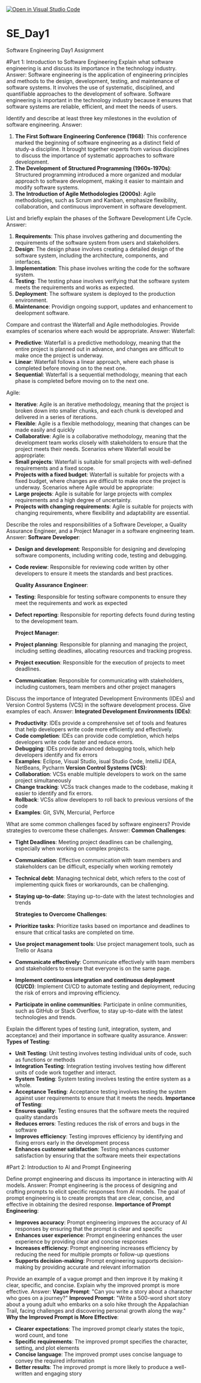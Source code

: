 [![Open in Visual Studio Code](https://classroom.github.com/assets/open-in-vscode-2e0aaae1b6195c2367325f4f02e2d04e9abb55f0b24a779b69b11b9e10269abc.svg)](https://classroom.github.com/online_ide?assignment_repo_id=16948261&assignment_repo_type=AssignmentRepo)

# SE_Day1

Software Engineering Day1 Assignment

#Part 1: Introduction to Software Engineering
Explain what software engineering is and discuss its importance in the technology industry.
Answer:
Software engineering is the application of engineering principles and methods to the design, development, testing, and maintenance of software systems. It involves the use of systematic, disciplined, and quantifiable approaches to the development of software. Software engineering is important in the technology industry because it ensures that software systems are reliable,
efficient, and meet the needs of users.

Identify and describe at least three key milestones in the evolution of software engineering.
Answer:

1.  **The First Software Engineering Conference (1968)**: This conference marked the beginning of software engineering as a distinct field of study-a discipline. It brought together experts from various disciplines to discuss the importance of systematic approaches to software development.
2.  **The Development of Structured Programming (1960s-1970s)**:
    Structured programming introduced a more organized and modular approach to software development, making it easier to maintain and modify software systems.
3.  **The Introduction of Agile Methodologies (2000s)**: Agile methodologies, such
    as Scrum and Kanban, emphasize flexibility, collaboration, and continuous improvement in software development.

List and briefly explain the phases of the Software Development Life Cycle.
Answer:

1.  **Requirements**: This phase involves gathering and documenting the requirements of the software system from users and stakeholders.
2.  **Design**: The design phase involves creating a detailed design of the software system, including the architecture, components, and interfaces.
3.  **Implementation**: This phase involves writing the code for the software system.
4.  **Testing**: The testing phase involves verifying that the software system meets the requirements and works
    as expected.
5.  **Deployment**: The software system is deployed to the production environment.
6.  **Maintenance**: Providign ongoing support, updates and enhancement to deelopment software.

Compare and contrast the Waterfall and Agile methodologies. Provide examples of scenarios where each would be appropriate.
Answer:
Waterfall:

- **Predictive**: Waterfall is a predictive methodology, meaning that the entire project is planned out in advance, and changes are difficult to make once the project is underway.
- **Linear**: Waterfall follows a linear approach, where each phase is completed before moving on to the next one.
- **Sequential**: Waterfall is a sequential methodology, meaning that each phase is completed before moving on to the next one.

Agile:

- **Iterative**: Agile is an iterative methodology, meaning that the project is broken down into smaller chunks, and each chunk is developed and delivered in a series of iterations.
- **Flexible**: Agile is a flexible methodology, meaning that changes can be made easily and quickly
- **Collaborative**: Agile is a collaborative methodology, meaning that the development team works closely with stakeholders to ensure that the project meets their needs. Scenarios where Waterfall would be appropriate:
- **Small projects**: Waterfall is suitable for small projects with well-defined requirements and a fixed scope.
- **Projects with a fixed budget**: Waterfall is suitable for projects with a fixed budget,
  where changes are difficult to make once the project is underway.
  Scenarios where Agile would be appropriate:
- **Large projects**: Agile is suitable for large projects with complex requirements and a
  high degree of uncertainty.
- **Projects with changing requirements**: Agile is suitable for projects with changing requirements, where flexibility and adaptability are essential.

Describe the roles and responsibilities of a Software Developer, a Quality Assurance Engineer, and a Project Manager in a software engineering team.
Answer:
**Software Developer**:

- **Design and development**: Responsible for designing and developing software components, including writing code, testing and debugging.
- **Code review**: Responsible for reviewing code written by other developers to ensure it meets the standards and best practices.

  **Quality Assurance Engineer**:

- **Testing**: Responsible for testing software components to ensure they meet the requirements and work as expected
- **Defect reporting**: Responsible for reporting defects found during testing to the development team.

  **Project Manager**:

- **Project planning**: Responsible for planning and managing the project, including setting deadlines, allocating resources
  and tracking progress.
- **Project execution**:
  Responsible for the execution of projects to meet deadlines.
- **Communication**: Responsible for communicating with stakeholders, including customers, team members and other project managers

Discuss the importance of Integrated Development Environments (IDEs) and Version Control Systems (VCS) in the software development process. Give examples of each.
Answer:
**Integrated Development Environments (IDEs)**:

- **Productivity**: IDEs provide a comprehensive set of tools and features that help developers write code more efficiently and effectively.
- **Code completion**: IDEs can provide code completion, which helps developers write code faster and reduce errors.
- **Debugging**: IDEs provide advanced debugging tools, which help developers identify and fix errors
- **Examples**: Eclipse, Visual Studio, isual Studio Code, IntelliJ IDEA, NetBeans, Pycharm
  **Version Control Systems (VCS)**:
- **Collaboration**: VCSs enable multiple developers to work on the same project simultaneously
- **Change tracking**: VCSs track changes made to the codebase, making it easier
  to identify and fix errors.
- **Rollback**: VCSs allow developers to roll back to previous versions of the code
- **Examples**: Git, SVN, Mercurial, Perforce

What are some common challenges faced by software engineers? Provide strategies to overcome these challenges.
Answer:
**Common Challenges**:

- **Tight Deadlines**: Meeting project deadlines can be challenging, especially when working on complex projects.
- **Communication**: Effective communication with team members and stakeholders can be difficult, especially when working remotely
- **Technical debt**: Managing technical debt, which refers to the cost of implementing quick fixes or workarounds, can be challenging.
- **Staying up-to-date**: Staying up-to-date with the latest technologies and trends

  **Strategies to Overcome Challenges**:

- **Prioritize tasks**: Prioritize tasks based on importance and deadlines to ensure that critical tasks are completed on time.
- **Use project management tools**: Use project management tools, such as Trello or Asana
- **Communicate effectively**: Communicate effectively with team members and stakeholders to ensure that everyone is on the same page.
- **Implement continuous integration and continuous deployment (CI/CD)**: Implement CI/CD to
  automate testing and deployment, reducing the risk of errors and improving efficiency.
- **Participate in online communities**: Participate in online communities, such as GitHub or
  Stack Overflow, to stay up-to-date with the latest technologies and trends.

Explain the different types of testing (unit, integration, system, and acceptance) and their importance in software quality assurance.
Answer:
**Types of Testing**:

- **Unit Testing**: Unit testing involves testing individual units of code, such as functions or methods
- **Integration Testing**: Integration testing involves testing how different units of code work together and interact.
- **System Testing**: System testing involves testing the entire system as a whole.
- **Acceptance Testing**: Acceptance testing involves testing the system against user requirements to ensure that it meets the needs.
  **Importance of Testing**:
- **Ensures quality**: Testing ensures that the software meets the required quality standards
- **Reduces errors**: Testing reduces the risk of errors and bugs in the software
- **Improves efficiency**: Testing improves efficiency by identifying and fixing errors early in the development process
- **Enhances customer satisfaction**: Testing enhances customer satisfaction by ensuring that the software meets their expectations

#Part 2: Introduction to AI and Prompt Engineering

Define prompt engineering and discuss its importance in interacting with AI models.
Answer:
Prompt engineering is the process of designing and crafting prompts to elicit specific responses from AI models. The
goal of prompt engineering is to create prompts that are clear, concise, and effective in obtaining the desired
response.
**Importance of Prompt Engineering**:

- **Improves accuracy**: Prompt engineering improves the accuracy of AI responses by ensuring that the prompt is clear and specific
- **Enhances user experience**: Prompt engineering enhances the user experience by providing clear and concise responses
- **Increases efficiency**: Prompt engineering increases efficiency by reducing the need for multiple prompts or follow-up questions
- **Supports decision-making**: Prompt engineering supports decision-making by providing accurate and relevant information

Provide an example of a vague prompt and then improve it by making it clear, specific, and concise. Explain why the improved prompt is more effective.
Answer:
**Vague Prompt**: "Can you write a story about a character who goes on a journey?"
**Improved Prompt**: "Write a 500-word short story about a young adult who embarks on
a solo hike through the Appalachian Trail, facing challenges and discovering personal growth along the way."
**Why the Improved Prompt is More Effective**:

- **Clearer expectations**: The improved prompt clearly states the topic, word count, and tone
- **Specific requirements**: The improved prompt specifies the character, setting, and plot elements
- **Concise language**: The improved prompt uses concise language to convey the required information
- **Better results**: The improved prompt is more likely to produce a well-written and engaging story
